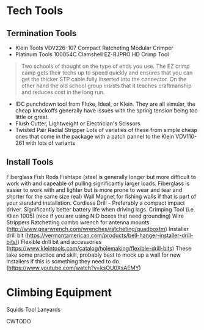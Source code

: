 <!-- TITLE: Tech Tools -->
<!-- SUBTITLE: In the bag or on the truck, a list of tools that make installs, construction, and maintenance fast and easy. -->

# Tech Tools
## Termination Tools
* Klein Tools VDV226-107 Compact Ratcheting Modular Crimper
* Platinum Tools 100054C Clamshell EZ-RJPRO HD Crimp Tool
> Two schools of thought on the type of ends you use. The EZ crimp camp gets their techs up to speed quickly and ensures that you can get the thicker STP cable fully inserted into the connector. On the other hand the old school group insists that it teaches craftmanship and reduces cost in the long run.
*  IDC punchdown tool from Fluke, Ideal, or Klein. They are all simular, the cheap knockoffs generally have issues with the spring tension being too little or great.
*  Flush Cutter, Lightweight or Electrician's Scissors
*  Twisted Pair Radial Stripper Lots of variaties of these from simple cheap ones that come in the package with a patch pannel to the Klein VDV110-261 with lots of variants

## Install Tools
Fiberglass Fish Rods
Fishtape (steel is generally longer but more difficult to work with and capeable of pulling significantly larger loads. Fiberglass is easier to work with and lighter but is more prone to wear and tear and shorter for the same size real)
Wall Magnet for fishing walls if that is part of your standard installation.
Cordless Drill - Preferably a compact impact driver. Significantly better battery life when driving lags.
Crimping Tool (i.e. Klien 1005) (nice if you are using NID boxes that need grounding)
Wire Strippers
Ratchetting combo wrench for antenna mounts (http://www.gearwrench.com/wrenches/ratcheting/quadboxtm)
Installer drill bit (https://vermontamerican.com/products/bell-hanger-installer-drill-bits/)
Flexible drill bit and accessories (https://www.kleintools.com/catalog/holemaking/flexible-drill-bits) These take some practice and skill, probably best to mock up a wall for new installers if this is something they need to do. (https://www.youtube.com/watch?v=ksOU0XsAEMY)
# Climbing Equipment
Squids Tool Lanyards

CWTODO